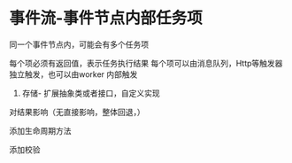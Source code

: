 # 事件流-事件节点内部任务项

同一个事件节点内，可能会有多个任务项

每个项必须有返回值，表示任务执行结果
每个项可以由消息队列，Http等触发器独立触发，也可以由worker 内部触发




1. 存储-  扩展抽象类或者接口，自定义实现



对结果影响（无直接影响，整体回退，）


添加生命周期方法

添加校验

